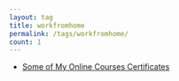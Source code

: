 ```yaml
---
layout: tag
title: workfromhome
permalink: /tags/workfromhome/
count: 1
---
```


- [Some of My Online Courses Certificates](https://samirpaulb.github.io/blog-jekyll/posts/some-of-my-online-courses-certificates/)
